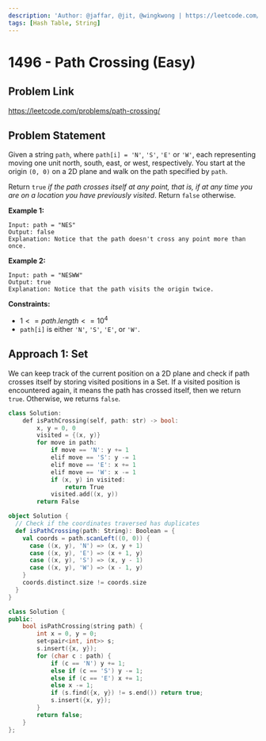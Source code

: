 ```yaml
---
description: 'Author: @jaffar, @jit, @wingkwong | https://leetcode.com/problems/path-crossing/'
tags: [Hash Table, String]
---
```


# 1496 - Path Crossing (Easy)

## Problem Link

https://leetcode.com/problems/path-crossing/

## Problem Statement

Given a string `path`, where `path[i] = 'N'`, `'S'`, `'E'` or `'W'`, each representing moving one unit north, south, east, or west, respectively. You start at the origin `(0, 0)` on a 2D plane and walk on the path specified by `path`.

Return `true` *if the path crosses itself at any point, that is, if at any time you are on a location you have previously visited*. Return `false` otherwise.

**Example 1:**

```
Input: path = "NES"
Output: false 
Explanation: Notice that the path doesn't cross any point more than once.
```

**Example 2:**

```
Input: path = "NESWW"
Output: true
Explanation: Notice that the path visits the origin twice.
```

**Constraints:**

- $1 <= path.length <= 10^4$
- `path[i]` is either `'N'`, `'S'`, `'E'`, or `'W'`.

## Approach 1: Set

We can keep track of the current position on a 2D plane and check if path crosses itself by storing visited positions in a Set. If a visited position is encountered again, it means the path has crossed itself, then we return `true`. Otherwise, we returns `false`.

<Tabs>
<TabItem value="py" label="Python">
<SolutionAuthor name="@jaffar"/>

```cpp
class Solution:
    def isPathCrossing(self, path: str) -> bool:
        x, y = 0, 0
        visited = {(x, y)}
        for move in path:
            if move == 'N': y += 1
            elif move == 'S': y -= 1
            elif move == 'E': x += 1
            elif move == 'W': x -= 1
            if (x, y) in visited:
                return True
            visited.add((x, y))
        return False
```

</TabItem>

<TabItem value="scala" label="Scala">
<SolutionAuthor name="@jit"/>

```scala
object Solution {
  // Check if the coordinates traversed has duplicates
  def isPathCrossing(path: String): Boolean = {
    val coords = path.scanLeft((0, 0)) {
      case ((x, y), 'N') => (x, y + 1)
      case ((x, y), 'E') => (x + 1, y)
      case ((x, y), 'S') => (x, y - 1)
      case ((x, y), 'W') => (x - 1, y)
    }
    coords.distinct.size != coords.size
  }
}
```

</TabItem>

<TabItem value="cpp" label="C++">
<SolutionAuthor name="@wingkwong"/>

```cpp
class Solution {
public:
    bool isPathCrossing(string path) {
        int x = 0, y = 0;
        set<pair<int, int>> s;
        s.insert({x, y});
        for (char c : path) {
            if (c == 'N') y += 1;
            else if (c == 'S') y -= 1;
            else if (c == 'E') x += 1;
            else x -= 1;
            if (s.find({x, y}) != s.end()) return true;
            s.insert({x, y});
        }
        return false;
    }
};
```

</TabItem>
</Tabs>